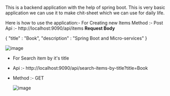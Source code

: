 This is a backend application with the help of spring boot.
This is very basic application we can use it to make chit-sheet which we can use for daily life. 

Here is how to use the application:-
For Creating new Items
Method :- Post
Api :- http://localhost:9090/api/items
**Request Body**

{
    "title" : "Book",
    "description" : "Spring Boot and Micro-services"
}


![image](https://github.com/user-attachments/assets/4aec17d5-b08f-4c2c-b1f9-a20cc7307b62)

* For Search item by it's title
* Api :- http://localhost:9090/api/search-items-by-title?title=Book
* Method :- GET

  ![image](https://github.com/user-attachments/assets/1bcf1ee8-e717-436c-9a7b-2bbc70767bcb)




